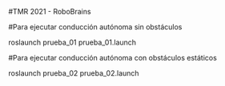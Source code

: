 #TMR 2021 - RoboBrains

#Para ejecutar conducción autónoma sin obstáculos

roslaunch prueba_01 prueba_01.launch

#Para ejecutar conducción autónoma con obstáculos estáticos

roslaunch prueba_02 prueba_02.launch
